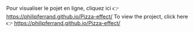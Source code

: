 Pour visualiser le pojet en ligne, cliquez ici 👉 https://philipferrand.github.io/Pizza-effect/
To view the project, click here 👉 https://philipferrand.github.io/Pizza-effect/
